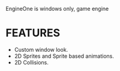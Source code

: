 EngineOne is windows only, game engine


# FEATURES
- Custom window look.
- 2D Sprites and Sprite based animations.
- 2D Collisions.